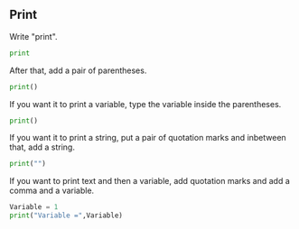 ## Print

Write "print".

```python
print
```

After that, add a pair of parentheses.

```python
print()
```

If you want it to print a variable, type the variable inside the parentheses.

```python
print()
```

If you want it to print a string, put a pair of quotation marks and inbetween that, add a string.

```python
print("")
```

If you want to print text and then a variable, add quotation marks and add a comma and a variable.

```python
Variable = 1
print("Variable =",Variable)
```
